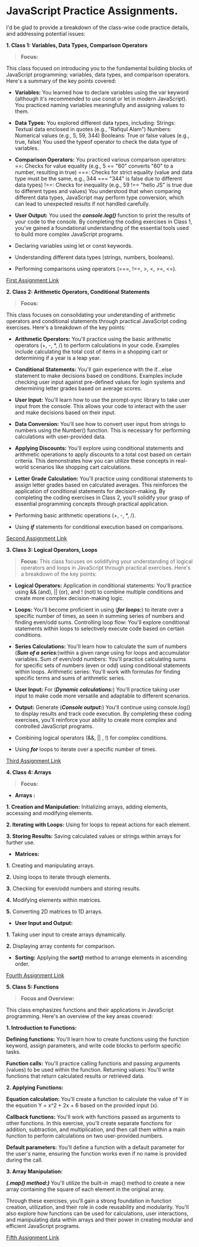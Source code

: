 # JavaScript Practice Assignments.

I'd be glad to provide a breakdown of the class-wise code practice details, and addressing potential issues:

**1. Class 1: Variables, Data Types, Comparison Operators**

> **Focus:**

This class focused on introducing you to the fundamental building blocks of JavaScript programming: variables, data types, and comparison operators. Here's a summary of the key points covered:

* **Variables:**
You learned how to declare variables using the var keyword (although it's recommended to use const or let in modern JavaScript).
You practiced naming variables meaningfully and assigning values to them.
* **Data Types:**
You explored different data types, including:
Strings: Textual data enclosed in quotes (e.g., "Rafiqul Alam")
Numbers: Numerical values (e.g., 5, 59, 344)
Booleans: True or false values (e.g., true, false)
You used the typeof operator to check the data type of variables.
* **Comparison Operators:**
You practiced various comparison operators:
==: Checks for value equality (e.g., 5 == "60" converts "60" to a number, resulting in true)
===: Checks for strict equality (value and data type must be the same, e.g., 344 === "344" is false due to different data types)
!==: Checks for inequality (e.g., 59 !== "hello JS" is true due to different types and values)
You understood that when comparing different data types, JavaScript may perform type conversion, which can lead to unexpected results if not handled carefully.
* **User Output:**
You used the ***console.log()*** function to print the results of your code to the console.
By completing the coding exercises in Class 1, you've gained a foundational understanding of the essential tools used to build more complex JavaScript programs.

*   Declaring variables using let or const keywords.
*   Understanding different data types (strings, numbers, booleans).

*   Performing comparisons using operators (===, !==, >, <, >=, <=).

[First Assignment Link](https://github.com/Escobar-is-there/Basic_js_Practice/blob/main/Assignment_1_var%2C%20data%20type%2C%20comparison%20operator.js)

**2. Class 2: Arithmetic Operators, Conditional Statements**
> **Focus:**

This class focuses on consolidating your understanding of arithmetic operators and conditional statements through practical JavaScript coding exercises. Here's a breakdown of the key points:

* **Arithmetic Operators:**
You'll practice using the basic arithmetic operators (+, -, *, /) to perform calculations in your code.
Examples include calculating the total cost of items in a shopping cart or determining if a year is a leap year.
* **Conditional Statements:**
You'll gain experience with the if...else statement to make decisions based on conditions.
Examples include checking user input against pre-defined values for login systems and determining letter grades based on average scores.
* **User Input:**
You'll learn how to use the prompt-sync library to take user input from the console.
This allows your code to interact with the user and make decisions based on their input.
* **Data Conversion:**
You'll see how to convert user input from strings to numbers using the Number() function.
This is necessary for performing calculations with user-provided data.
* **Applying Discounts:**
You'll explore using conditional statements and arithmetic operations to apply discounts to a total cost based on certain criteria.
This demonstrates how you can utilize these concepts in real-world scenarios like shopping cart calculations.
* **Letter Grade Calculation:**
You'll practice using conditional statements to assign letter grades based on calculated averages.
This reinforces the application of conditional statements for decision-making.
By completing the coding exercises in Class 2, you'll solidify your grasp of essential programming concepts through practical application.


*   Performing basic arithmetic operations (+, -, *, /).
*   Using ***if*** statements for conditional execution based on comparisons.

[Second Assignment Link](https://github.com/Escobar-is-there/Basic_js_Practice/blob/main/Assignment_2_arithmetic%20operators%2C%20conditional%20statements.js)


**3.    Class 3: Logical Operators, Loops**
> **Focus:**
This class focuses on solidifying your understanding of logical operators and loops in JavaScript through practical exercises. Here's a breakdown of the key points:

* **Logical Operators:**
Application in conditional statements: You'll practice using && (and), || (or), and ! (not) to combine multiple conditions and create more complex decision-making logic.
* **Loops:**
You'll become proficient in using (***for loops:***) to iterate over a specific number of times, as seen in summing series of numbers and finding even/odd sums.
Controlling loop flow: You'll explore conditional statements within loops to selectively execute code based on certain conditions.
* **Series Calculations:**
You'll learn how to calculate the sum of numbers (***Sum of a series:***)within a given range using for loops and accumulator variables.
Sum of even/odd numbers: You'll practice calculating sums for specific sets of numbers (even or odd) using conditional statements within loops.
Arithmetic series: You'll work with formulas for finding specific terms and sums of arithmetic series.
* **User Input:**
For (***Dynamic calculations:***) You'll practice taking user input to make code more versatile and adaptable to different scenarios.
* **Output:**
Generate (***Console output:***) You'll continue using console.log() to display results and track code execution.
By completing these coding exercises, you'll reinforce your ability to create more complex and controlled JavaScript programs.

*   Combining logical operators (&&, || , !) for complex conditions.
*   Using ***for*** loops to iterate over a specific number of times.

[Third Assignment Link](https://github.com/Escobar-is-there/Basic_js_Practice/blob/main/Assignment_3_logical%20operator%2C%20loop.js)

**4.    Class 4: Arrays**
> **Focus:**


* **Arrays :**

 **1. Creation and Manipulation:** Initializing arrays, adding elements, accessing and modifying elements.

 **2. Iterating with Loops:** Using for loops to repeat actions for each element.

 **3. Storing Results:** Saving calculated values or strings within arrays for further use.
* **Matrices:**

 **1.** Creating and manipulating arrays.

 **2.** Using loops to iterate through elements.

 **3.** Checking for even/odd numbers and storing results.

 **4.** Modifying elements within matrices.

 **5.** Converting 2D matrices to 1D arrays.



* **User Input and Output:**

 **1.**  Taking user input to create arrays dynamically.

 **2.** Displaying array contents for comparison.
* **Sorting:**
Applying the ***sort()*** method to arrange elements in ascending order.

[Fourth Assignment Link](https://github.com/Escobar-is-there/Basic_js_Practice/blob/main/Assignment_4_array.js)

**5.    Class 5: Functions**
> **Focus and Overview:**

This class emphasizes functions and their applications in JavaScript programming. Here's an overview of the key areas covered:

**1. Introduction to Functions:**

**Defining functions:** You'll learn how to create functions using the function keyword, assign parameters, and write code blocks to perform specific tasks.

**Function calls:** You'll practice calling functions and passing arguments (values) to be used within the function.
Returning values: You'll write functions that return calculated results or retrieved data.

**2. Applying Functions:**

**Equation calculation:** You'll create a function to calculate the value of Y in the equation Y = x^2 + 2x + 6 based on the provided input (x).

**Callback functions:** You'll work with functions passed as arguments to other functions. In this exercise, you'll create separate functions for addition, subtraction, and multiplication, and then call them within a main function to perform calculations on two user-provided numbers.

**Default parameters:** You'll define a function with a default parameter for the user's name, ensuring the function works even if no name is provided during the call.

**3. Array Manipulation:**

***(.map() method:)*** You'll utilize the built-in .map() method to create a new array containing the square of each element in the original array.

Through these exercises, you'll gain a strong foundation in function creation, utilization, and their role in code reusability and modularity. You'll also explore how functions can be used for calculations, user interactions, and manipulating data within arrays and their power in creating modular and efficient JavaScript programs.


[Fifth Assignment Link](https://github.com/Escobar-is-there/Basic_js_Practice/blob/main/Assignment_5_function.js)


